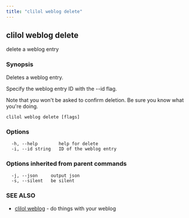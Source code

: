 ```yaml
---
title: "clilol weblog delete"
---
```

## clilol weblog delete

delete a weblog entry

### Synopsis

Deletes a weblog entry.

Specify the weblog entry ID with the --id flag.

Note that you won't be asked to confirm deletion.
Be sure you know what you're doing.

```
clilol weblog delete [flags]
```

### Options

```
  -h, --help        help for delete
  -i, --id string   ID of the weblog entry
```

### Options inherited from parent commands

```
  -j, --json     output json
  -s, --silent   be silent
```

### SEE ALSO

* [clilol weblog](clilol_weblog.md)	 - do things with your weblog

